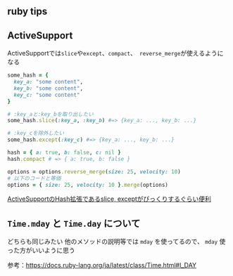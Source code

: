 ruby tips
---

## ActiveSupport

ActiveSupportでは`slice`や`except`、`compact`、` reverse_merge`が使えるようになる

```ruby
some_hash = {
  key_a: "some content",
  key_b: "some content",
  key_c: "some content"
}

# :key_aと:key_bを取り出したい
some_hash.slice(:key_a, :key_b) #=> {key_a: ..., key_b: ...}

# :key_cを除外したい
some_hash.except(:key_c) #=> {key_a: ..., key_b: ...}

hash = { a: true, b: false, c: nil }
hash.compact # => { a: true, b: false }

options = options.reverse_merge(size: 25, velocity: 10)
# 以下のコードと等価
options = { size: 25, velocity: 10 }.merge(options)
```
[ActiveSupportのHash拡張であるslice, exceptがびっくりするぐらい便利](https://qiita.com/mah_lab/items/ed10bae99105ea2fd8bd)

## `Time.mday` と `Time.day` について

どちらも同じみたい
他のメソッドの説明等では `mday` を使ってるので、 `mday` 使った方がいいように思う

参考：https://docs.ruby-lang.org/ja/latest/class/Time.html#I_DAY
